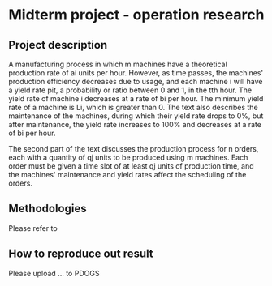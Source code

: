 # Midterm project - operation research 

## Project description
A manufacturing process in which m machines have a theoretical production rate of ai units per hour. However, as time passes, the machines' production efficiency decreases due to usage, and each machine i will have a yield rate pit, a probability or ratio between 0 and 1, in the tth hour. The yield rate of machine i decreases at a rate of bi per hour. The minimum yield rate of a machine is Li, which is greater than 0. The text also describes the maintenance of the machines, during which their yield rate drops to 0%, but after maintenance, the yield rate increases to 100% and decreases at a rate of bi per hour.

The second part of the text discusses the production process for n orders, each with a quantity of qj units to be produced using m machines. Each order must be given a time slot of at least qj units of production time, and the machines' maintenance and yield rates affect the scheduling of the orders.

## Methodologies

Please refer to 

## How to reproduce out result

Please upload ... to PDOGS